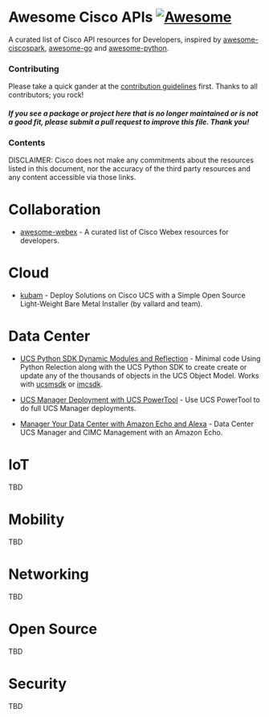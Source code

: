 # Awesome Cisco APIs [![Awesome](https://cdn.rawgit.com/sindresorhus/awesome/d7305f38d29fed78fa85652e3a63e154dd8e8829/media/badge.svg)](https://github.com/sindresorhus/awesome)

A curated list of Cisco API resources for Developers, inspired by [awesome-ciscospark](https://github.com/CiscoDevNet/awesome-ciscospark), [awesome-go](https://github.com/avelino/awesome-go) and [awesome-python](https://github.com/vinta/awesome-python).


### Contributing

Please take a quick gander at the [contribution guidelines](https://github.com/CiscoDevNet/awesome-ciscoapis/blob/master/CONTRIBUTING.md) first. Thanks to all contributors; you rock!

#### *If you see a package or project here that is no longer maintained or is not a good fit, please submit a pull request to improve this file. Thank you!*


### Contents

DISCLAIMER: Cisco does not make any commitments about the resources listed in this document, nor the accuracy of the third party resources and any content accessible via those links.


# Collaboration

* [awesome-webex](https://github.com/CiscoDevNet/awesome-webex) - A curated list of Cisco Webex resources for developers.

# Cloud

* [kubam](https://github.com/CiscoUcs/KUBaM) - Deploy Solutions on Cisco UCS with a Simple Open Source Light-Weight Bare Metal Installer (by vallard and team).

# Data Center

* [UCS Python SDK Dynamic Modules and Reflection](https://github.com/movinalot/ucs-config) - Minimal code Using Python Relection along with the UCS Python SDK to create create or update any of the thousands of objects in the UCS Object Model. Works with [ucsmsdk](https://github.com/CiscoUcs/ucsmsdk) or [imcsdk](https://github.com/CiscoUcs/imcsdk).

* [UCS Manager Deployment with UCS PowerTool](https://github.com/movinalot/ucs-deploy-powertool) - Use UCS PowerTool to do full UCS Manager deployments.

* [Manager Your Data Center with Amazon Echo and Alexa](https://github.com/movinalot/ucs-alexa) - Data Center UCS Manager and CIMC Management with an Amazon Echo.

# IoT

TBD

# Mobility

TBD

# Networking

TBD

# Open Source

TBD

# Security

TBD
